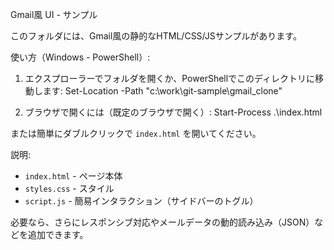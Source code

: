 Gmail風 UI - サンプル

このフォルダには、Gmail風の静的なHTML/CSS/JSサンプルがあります。

使い方（Windows - PowerShell）:

1. エクスプローラーでフォルダを開くか、PowerShellでこのディレクトリに移動します:
   Set-Location -Path "c:\work\git-sample\gmail_clone"

2. ブラウザで開くには（既定のブラウザで開く）:
   Start-Process .\index.html

または簡単にダブルクリックで `index.html` を開いてください。

説明:
- `index.html` - ページ本体
- `styles.css` - スタイル
- `script.js` - 簡易インタラクション（サイドバーのトグル）

必要なら、さらにレスポンシブ対応やメールデータの動的読み込み（JSON）などを追加できます。